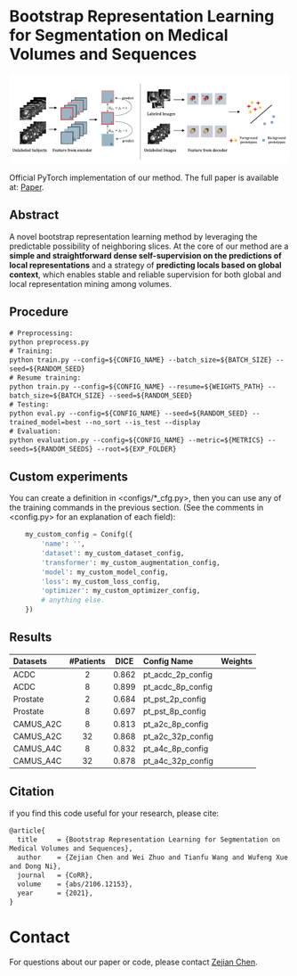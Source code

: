 # Bootstrap Representation Learning for Segmentation on Medical Volumes and Sequences
![Ideas](assets/fig_method.png)

Official PyTorch implementation of our method.
The full paper is available at: [Paper](https://arxiv.org/abs/2106.12153v1).

## Abstract
A novel bootstrap representation learning method by leveraging the predictable possibility of neighboring slices. At the core of our method are a **simple and straightforward dense self-supervision on the predictions of local representations** and a strategy of **predicting locals based on global context**, which enables stable and reliable supervision for both global and local representation mining among volumes.

## Procedure
```Shell
# Preprocessing: 
python preprocess.py
# Training:
python train.py --config=${CONFIG_NAME} --batch_size=${BATCH_SIZE} --seed=${RANDOM_SEED}
# Resume training:
python train.py --config=${CONFIG_NAME} --resume=${WEIGHTS_PATH} --batch_size=${BATCH_SIZE} --seed=${RANDOM_SEED}
# Testing: 
python eval.py --config=${CONFIG_NAME} --seed=${RANDOM_SEED} --trained_model=best --no_sort --is_test --display
# Evaluation: 
python evaluation.py --config=${CONFIG_NAME} --metric=${METRICS} --seeds=${RANDOM_SEEDS} --root=${EXP_FOLDER}
```

## Custom experiments
You can create a definition in <configs/*_cfg.py>, then you can use any of the training commands in the previous section.
(See the comments in <config.py> for an explanation of each field):

```python
    my_custom_config = Conifg({
        'name': '',
        'dataset': my_custom_dataset_config,
        'transformer': my_custom_augmentation_config,
        'model': my_custom_model_config,
        'loss': my_custom_loss_config,
        'optimizer': my_custom_optimizer_config,
        # anything else.
    })
```

## Results
| Datasets | #Patients | DICE | Config Name | Weights |
| :- | :-: | :-: | :- | :- |
| ACDC | 2 | 0.862 | pt_acdc_2p_config | []() |
| ACDC | 8 | 0.899 | pt_acdc_8p_config | []() |
| Prostate | 2 | 0.684 | pt_pst_2p_config | []() |
| Prostate | 8 | 0.697 | pt_pst_8p_config | []() |
| CAMUS_A2C | 8 | 0.813 | pt_a2c_8p_config | []() |
| CAMUS_A2C | 32 | 0.868 | pt_a2c_32p_config | []() |
| CAMUS_A4C | 8 | 0.832 | pt_a4c_8p_config | []() |
| CAMUS_A4C | 32 | 0.878 | pt_a4c_32p_config | []() |

## Citation
if you find this code useful for your research, please cite:
```
@article{
  title     = {Bootstrap Representation Learning for Segmentation on Medical Volumes and Sequences},
  author    = {Zejian Chen and Wei Zhuo and Tianfu Wang and Wufeng Xue and Dong Ni},
  journal   = {CoRR},
  volume    = {abs/2106.12153},
  year      = {2021},
}
```

# Contact
For questions about our paper or code, please contact [Zejian Chen](chenzejian19@email.szu.edu.cn).